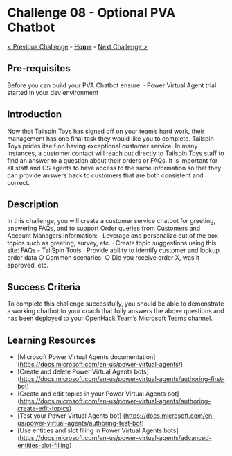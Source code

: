 # Challenge 08 - Optional PVA Chatbot

[< Previous Challenge](./Challenge-07.md) - **[Home](../README.md)** - [Next Challenge >](./Challenge-09.md)

## Pre-requisites

Before you can build your PVA Chatbot ensure:
	· Power Virtual Agent trial started in your dev environment


## Introduction

Now that Tailspin Toys has signed off on your team’s hard work, their management has one final task they would like you to complete.  Tailspin Toys prides itself on having exceptional customer service.  In many instances, a customer contact will reach out directly to Tailspin Toys staff to find an answer to a question about their orders or FAQs.  It is important for all staff and CS agents to have access to the same information so that they can provide answers back to customers that are both consistent and correct.

## Description

In this challenge, you will create a customer service chatbot for greeting, answering FAQs, and to support Order queries from Customers and Account Managers
Information:
	· Leverage and personalize out of the box topics such as greeting, survey, etc. 
	· Create topic suggestions using this site: FAQs - TailSpin Tools
	· Provide ability to identify customer and lookup order data
		○ Common scenarios:
		○ Did you receive order X, was it approved, etc.


## Success Criteria

To complete this challenge successfully, you should be able to demonstrate a working chatbot to your coach that fully answers the above questions and has been deployed to your OpenHack Team’s Microsoft Teams channel.


## Learning Resources


- [Microsoft Power Virtual Agents documentation] (https://docs.microsoft.com/en-us/power-virtual-agents/)
- [Create and delete Power Virtual Agents bots] (https://docs.microsoft.com/en-us/power-virtual-agents/authoring-first-bot)
- [Create and edit topics in your Power Virtual Agents bot] (https://docs.microsoft.com/en-us/power-virtual-agents/authoring-create-edit-topics)
- [Test your Power Virtual Agents bot] (https://docs.microsoft.com/en-us/power-virtual-agents/authoring-test-bot)
- [Use entities and slot filing in Power Virtual Agents bots] (https://docs.microsoft.com/en-us/power-virtual-agents/advanced-entities-slot-filling)


